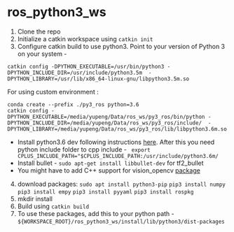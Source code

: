 # ros_python3_ws

1. Clone the repo
2. Initialize a catkin workspace using ```catkin init```
3. Configure catkin build to use python3. Point to your version of Python 3 on your system - 
```
catkin config -DPYTHON_EXECUTABLE=/usr/bin/python3 -DPYTHON_INCLUDE_DIR=/usr/include/python3.5m  -DPYTHON_LIBRARY=/usr/lib/x86_64-linux-gnu/libpython3.5m.so
```
For using custom environment :
```
conda create --prefix ./py3_ros python=3.6 
catkin config -DPYTHON_EXECUTABLE=/media/yupeng/Data/ros_ws/py3_ros/bin/python -DPYTHON_INCLUDE_DIR=/media/yupeng/Data/ros_ws/py3_ros/include/  -DPYTHON_LIBRARY=/media/yupeng/Data/ros_ws/py3_ros/lib/libpython3.6m.so
```
* Install python3.6 dev following instructions [here](https://docs.python-guide.org/starting/install3/linux/). After this you need python include folder to cpp include - ``` export CPLUS_INCLUDE_PATH="$CPLUS_INCLUDE_PATH:/usr/include/python3.6m/```
* Install bullet - ```sudo apt-get install libbullet-dev``` for tf2_bullet
* You might have to add C++ support for vision_opencv [package](https://answers.ros.org/question/216842/ros-using-c-11-how-to-use-with-catkin/)

4. download packages:
```sudo apt install python3-pip```
```pip3 install numpy```   
```pip3 install empy```
```pip3 install pyyaml```
```pip3 install rospkg```
5. mkdir install
6. Build using ```catkin build```
7. To use these packages, add this to your python path - ```${WORKSPACE_ROOT}/ros_python3_ws/install/lib/python3/dist-packages```

